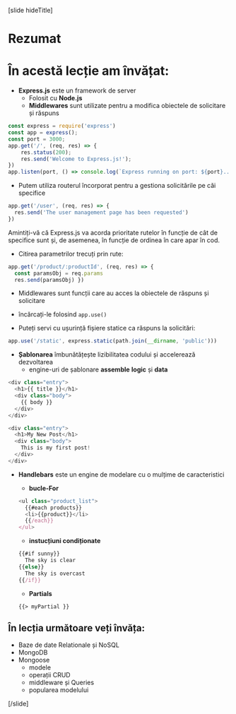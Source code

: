 [slide hideTitle]
# Rezumat


# În acestă lecție am învățat:

- **Express.js** este un framework de server
  - Folosit cu **Node.js**
  - **Middlewares** sunt utilizate pentru a modifica obiectele de solicitare și răspuns

```js
const express = require('express')
const app = express();
const port = 3000;
app.get('/', (req, res) => {
    res.status(200);
    res.send('Welcome to Express.js!');
})
app.listen(port, () => console.log(`Express running on port: ${port}...`));
```

- Putem utiliza routerul încorporat pentru a gestiona solicitările pe căi specifice

```js
app.get('/user', (req, res) => {
  res.send('The user management page has been requested')
})
```

Amintiți-vă că Express.js va acorda prioritate rutelor în funcție de cât de specifice sunt și, de asemenea, în funcție de ordinea în care apar în cod.

- Citirea parametrilor trecuți prin rute:

```js
app.get('/product/:productId', (req, res) => {
  const paramsObj = req.params
  res.send(paramsObj) })
```


- Middlewares sunt funcții care au acces la obiectele de răspuns și solicitare
 - încărcați-le folosind `app.use()`


- Puteți servi cu ușurință fișiere statice ca răspuns la solicitări:

```js
app.use('/static', express.static(path.join(__dirname, 'public')))
```

- **Șablonarea** îmbunătățește lizibilitatea codului și accelerează dezvoltarea
  - engine-uri de șablonare **assemble** **logic** și **data**

```js
<div class="entry">
  <h1>{{ title }}</h1>
  <div class="body">
    {{ body }}
  </div>
</div>

```

```js
<div class="entry">
  <h1>My New Post</h1>
  <div class="body">
    This is my first post!
  </div>
</div>

```

- **Handlebars** este un engine de modelare cu o mulțime de caracteristici

  - **bucle-For**
  ```js
  <ul class="product_list">
    {{#each products}}
    <li>{{product}}</li>
    {{/each}}
  </ul>
  ```
  - **instucțiuni condiționate**
  ```js
  {{#if sunny}}
    The sky is clear
  {{else}}
    The sky is overcast
  {{/if}}

  ```  
  - **Partials**
  
  `{{> myPartial }}`
  

## În lecția următoare veți învăța:

- Baze de date Relationale și NoSQL 
- MongoDB
- Mongoose
  - modele
  - operații CRUD 
  - middleware și Queries
  - popularea modelului

[/slide]
